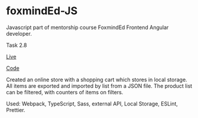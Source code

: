# foxmindEd-JS

Javascript part of mentorship course FoxmindEd Frontend Angular developer. 

Task 2.8 

[Live](https://olimpiuus.github.io/foxmindEd-JS/task_2.8/dist/)

[Code](https://github.com/olimpiuus/foxmindEd-JS/tree/task_2.8)

Created an online store with a shopping cart which stores in local storage. All items are exported and imported by list from a JSON file. The product list can be filtered, with counters of items on filters.

Used: Webpack, TypeScript, Sass, external API, Local Storage, ESLint, Prettier.
